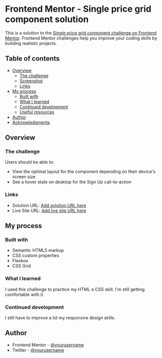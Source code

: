 # Frontend Mentor - Single price grid component solution

This is a solution to the [Single price grid component challenge on Frontend Mentor](https://www.frontendmentor.io/challenges/single-price-grid-component-5ce41129d0ff452fec5abbbc). Frontend Mentor challenges help you improve your coding skills by building realistic projects. 

## Table of contents

- [Overview](#overview)
  - [The challenge](#the-challenge)
  - [Screenshot](#screenshot)
  - [Links](#links)
- [My process](#my-process)
  - [Built with](#built-with)
  - [What I learned](#what-i-learned)
  - [Continued development](#continued-development)
  - [Useful resources](#useful-resources)
- [Author](#author)
- [Acknowledgments](#acknowledgments)

## Overview

### The challenge

Users should be able to:

- View the optimal layout for the component depending on their device's screen size
- See a hover state on desktop for the Sign Up call-to-action


### Links

- Solution URL: [Add solution URL here](https://your-solution-url.com)
- Live Site URL: [Add live site URL here](https://renanschotten.github.io/single-price-grid-component-master/)

## My process

### Built with

- Semantic HTML5 markup
- CSS custom properties
- Flexbox
- CSS Grid

### What I learned

I used this challenge to practice my HTML e CSS skill. I'm still getting comfortable with it.

### Continued development

I still have to improve a lot my responsive design skills.

## Author

- Frontend Mentor - [@yourusername](https://www.frontendmentor.io/profile/renanschotten)
- Twitter - [@yourusername](https://twitter.com/RenanSchotten)

